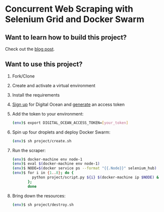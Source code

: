 # Concurrent Web Scraping with Selenium Grid and Docker Swarm

## Want to learn how to build this project?

Check out the [blog post](https://testdriven.io/concurrent-web-scraping-with-selenium-grid-and-docker-swarm).

## Want to use this project?

1. Fork/Clone

1. Create and activate a virtual environment

1. Install the requirements

1. [Sign up](https://m.do.co/c/d8f211a4b4c2) for Digital Ocean and [generate](https://www.digitalocean.com/community/tutorials/how-to-use-the-digitalocean-api-v2) an access token

1. Add the token to your environment:

    ```sh
    (env)$ export DIGITAL_OCEAN_ACCESS_TOKEN=[your_token]
    ```

1. Spin up four droplets and deploy Docker Swarm:

    ```sh
    (env)$ sh project/create.sh
    ```

1. Run the scraper:

    ```sh
    (env)$ docker-machine env node-1
    (env)$ eval $(docker-machine env node-1)
    (env)$ NODE=$(docker service ps --format "{{.Node}}" selenium_hub)
    (env)$ for i in {1..8}; do {
             python project/script.py ${i} $(docker-machine ip $NODE) &
           };
           done
    ```

1. Bring down the resources:

    ```sh
    (env)$ sh project/destroy.sh
    ```

